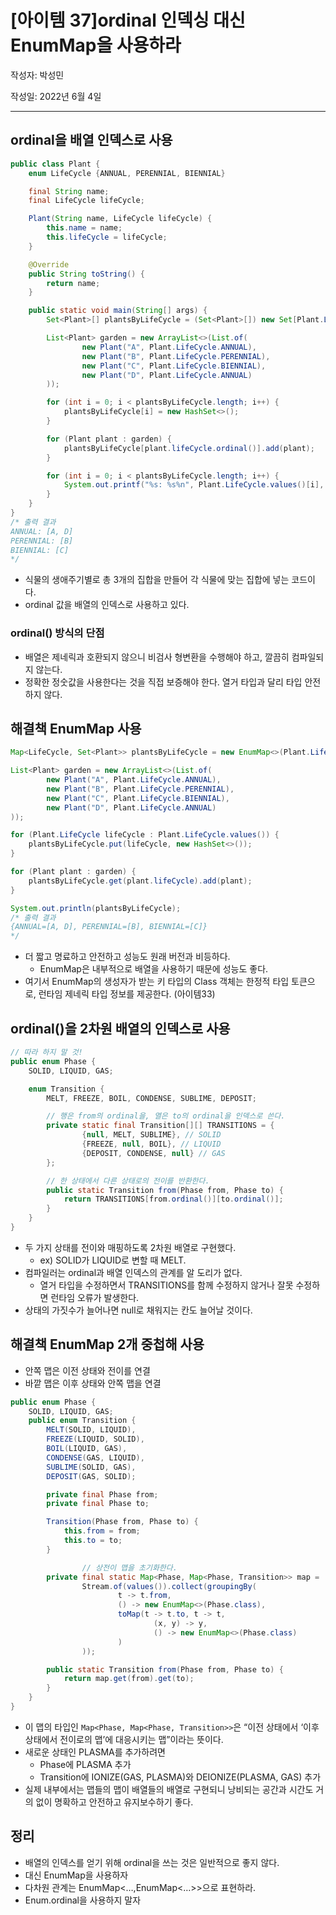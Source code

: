# [아이템 37]ordinal 인덱싱 대신 EnumMap을 사용하라

작성자: 박성민

작성일: 2022년 6월 4일

---

## ordinal을 배열 인덱스로 사용

```java
public class Plant {
    enum LifeCycle {ANNUAL, PERENNIAL, BIENNIAL}

    final String name;
    final LifeCycle lifeCycle;

    Plant(String name, LifeCycle lifeCycle) {
        this.name = name;
        this.lifeCycle = lifeCycle;
    }

    @Override
    public String toString() {
        return name;
    }

    public static void main(String[] args) {
        Set<Plant>[] plantsByLifeCycle = (Set<Plant>[]) new Set[Plant.LifeCycle.values().length];

        List<Plant> garden = new ArrayList<>(List.of(
                new Plant("A", Plant.LifeCycle.ANNUAL),
                new Plant("B", Plant.LifeCycle.PERENNIAL),
                new Plant("C", Plant.LifeCycle.BIENNIAL),
                new Plant("D", Plant.LifeCycle.ANNUAL)
        ));

        for (int i = 0; i < plantsByLifeCycle.length; i++) {
            plantsByLifeCycle[i] = new HashSet<>();
        }

        for (Plant plant : garden) {
            plantsByLifeCycle[plant.lifeCycle.ordinal()].add(plant);
        }

        for (int i = 0; i < plantsByLifeCycle.length; i++) {
            System.out.printf("%s: %s%n", Plant.LifeCycle.values()[i], plantsByLifeCycle[i]);
        }
    }
}
/* 출력 결과
ANNUAL: [A, D]
PERENNIAL: [B]
BIENNIAL: [C]
*/
```

- 식물의 생애주기별로 총 3개의 집합을 만들어 각 식물에 맞는 집합에 넣는 코드이다.
- ordinal 값을 배열의 인덱스로 사용하고 있다.

### ordinal() 방식의 단점

- 배열은 제네릭과 호환되지 않으니 비검사 형변환을 수행해야 하고, 깔끔히 컴파일되지 않는다.
- 정확한 정숫값을 사용한다는 것을 직접 보증해야 한다. 열거 타입과 달리 타입 안전하지 않다.

## 해결책 EnumMap 사용

```java
Map<LifeCycle, Set<Plant>> plantsByLifeCycle = new EnumMap<>(Plant.LifeCycle.class);

List<Plant> garden = new ArrayList<>(List.of(
        new Plant("A", Plant.LifeCycle.ANNUAL),
        new Plant("B", Plant.LifeCycle.PERENNIAL),
        new Plant("C", Plant.LifeCycle.BIENNIAL),
        new Plant("D", Plant.LifeCycle.ANNUAL)
));

for (Plant.LifeCycle lifeCycle : Plant.LifeCycle.values()) {
    plantsByLifeCycle.put(lifeCycle, new HashSet<>());
}

for (Plant plant : garden) {
    plantsByLifeCycle.get(plant.lifeCycle).add(plant);
}

System.out.println(plantsByLifeCycle);
/* 출력 결과
{ANNUAL=[A, D], PERENNIAL=[B], BIENNIAL=[C]}
*/
```

- 더 짧고 명료하고 안전하고 성능도 원래 버전과 비등하다.
  - EnumMap은 내부적으로 배열을 사용하기 때문에 성능도 좋다.
- 여기서 EnumMap의 생성자가 받는 키 타입의 Class 객체는 한정적 타입 토큰으로, 런타임 제네릭 타입 정보를 제공한다. (아이템33)

## ordinal()을 2차원 배열의 인덱스로 사용

```java
// 따라 하지 말 것!
public enum Phase {
    SOLID, LIQUID, GAS;

    enum Transition {
        MELT, FREEZE, BOIL, CONDENSE, SUBLIME, DEPOSIT;

        // 행은 from의 ordinal을, 열은 to의 ordinal을 인덱스로 쓴다.
        private static final Transition[][] TRANSITIONS = {
                {null, MELT, SUBLIME}, // SOLID
                {FREEZE, null, BOIL}, // LIQUID
                {DEPOSIT, CONDENSE, null} // GAS
        };

        // 한 상태에서 다른 상태로의 전이를 반환한다.
        public static Transition from(Phase from, Phase to) {
            return TRANSITIONS[from.ordinal()][to.ordinal()];
        }
    }
}
```

- 두 가지 상태를 전이와 매핑하도록 2차원 배열로 구현했다.
  - ex) SOLID가 LIQUID로 변할 때 MELT.
- 컴파일러는 ordinal과 배열 인덱스의 관계를 알 도리가 없다.
  - 열거 타입을 수정하면서 TRANSITIONS를 함께 수정하지 않거나 잘못 수정하면 런타임 오류가 발생한다.
- 상태의 가짓수가 늘어나면 null로 채워지는 칸도 늘어날 것이다.

## 해결책 EnumMap 2개 중첩해 사용

- 안쪽 맵은 이전 상태와 전이를 연결
- 바깥 맵은 이후 상태와 안쪽 맵을 연결

```java
public enum Phase {
    SOLID, LIQUID, GAS;
    public enum Transition {
        MELT(SOLID, LIQUID),
        FREEZE(LIQUID, SOLID),
        BOIL(LIQUID, GAS),
        CONDENSE(GAS, LIQUID),
        SUBLIME(SOLID, GAS),
        DEPOSIT(GAS, SOLID);

        private final Phase from;
        private final Phase to;

        Transition(Phase from, Phase to) {
            this.from = from;
            this.to = to;
        }

				// 상전이 맵을 초기화한다.
        private final static Map<Phase, Map<Phase, Transition>> map =
                Stream.of(values()).collect(groupingBy(
                        t -> t.from,
                        () -> new EnumMap<>(Phase.class),
                        toMap(t -> t.to, t -> t,
                                (x, y) -> y,
                                () -> new EnumMap<>(Phase.class)
                        )
                ));

        public static Transition from(Phase from, Phase to) {
            return map.get(from).get(to);
        }
    }
}
```

- 이 맵의 타입인 `Map<Phase, Map<Phase, Transition>>`은 “이전 상태에서 ‘이후 상태에서 전이로의 맵’에 대응시키는 맵”이라는 뜻이다.
- 새로운 상태인 PLASMA를 추가하려면
  - Phase에 PLASMA 추가
  - Transition에 IONIZE(GAS, PLASMA)와 DEIONIZE(PLASMA, GAS) 추가
- 실제 내부에서는 맵들의 맵이 배열들의 배열로 구현되니 낭비되는 공간과 시간도 거의 없이 명확하고 안전하고 유지보수하기 좋다.

## 정리

- 배열의 인덱스를 얻기 위해 ordinal을 쓰는 것은 일반적으로 좋지 않다.
- 대신 EnumMap을 사용하자
- 다차원 관계는 EnumMap<…,EnumMap<…>>으로 표현하라.
- Enum.ordinal을 사용하지 말자
